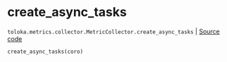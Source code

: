 # create_async_tasks
`toloka.metrics.collector.MetricCollector.create_async_tasks` | [Source code](https://github.com/Toloka/toloka-kit/blob/v1.1.3/src/metrics/collector.py#L66)

```python
create_async_tasks(coro)
```

